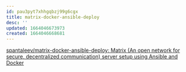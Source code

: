 ```yaml
---
id: pau3pyt7xhhgqbzj99g6cgx
title: matrix-docker-ansible-deploy
desc: ''
updated: 1664046673973
created: 1664046668681
---
```


[spantaleev/matrix-docker-ansible-deploy: Matrix (An open network for secure, decentralized communication) server setup using Ansible and Docker](https://github.com/spantaleev/matrix-docker-ansible-deploy)